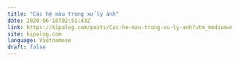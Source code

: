 ```yaml
---
title: "Các hệ màu trong xử lý ảnh"
date: 2020-06-16T02:51:43Z
link: https://kipalog.com/posts/Cac-he-mau-trong-xu-ly-anh?utm_medium=RSS&utm_source=news.12bit.vn
site: kipalog.com
language: Vietnamese
draft: false
---
```

